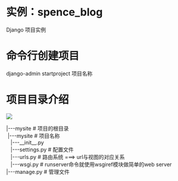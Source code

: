 # 实例：spence_blog
 Django 项目实例
 
 # 命令行创建项目
 django-admin startproject 项目名称
 
 # 项目目录介绍
 <p><img src="https://www.runoob.com/wp-content/uploads/2015/01/Django-env6.png"></p>
 |---mysite # 项目的根目录 <br />
  &nbsp;|---mysite # 项目名称<br />
  &nbsp;&nbsp;    |---__init__.py <br />
  &nbsp;&nbsp;    |---settings.py # 配置文件 <br />
  &nbsp;&nbsp;    |---urls.py # 路由系统 ===> url与视图的对应关系 <br />
  &nbsp;&nbsp;    |---wsgi.py # runserver命令就使用wsgiref模块做简单的web server <br />
|---manage.py # 管理文件
